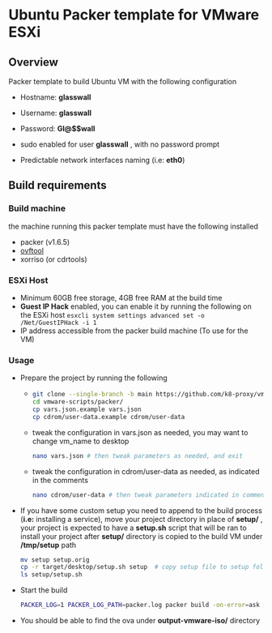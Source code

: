 # Ubuntu Packer template for VMware  ESXi

## Overview

Packer template to build Ubuntu VM with the following configuration

- Hostname: **glasswall**

- Username: **glasswall**

- Password: **Gl@$$wall**

- sudo enabled for user **glasswall** , with no password prompt

- Predictable network interfaces naming  (i.e: **eth0**)

## Build requirements

### Build machine

the machine running this packer template must have the following installed

- packer (v1.6.5)
- [ovftool](https://my.vmware.com/group/vmware/downloads/get-download?downloadGroup=OVFTOOL441)
- xorriso (or cdrtools)

### ESXi Host

- Minimum 60GB free storage, 4GB free RAM at the build time
- **Guest IP Hack** enabled, you can enable it by running the following on the ESXi host `esxcli system settings advanced set -o /Net/GuestIPHack -i 1`
- IP address accessible from the packer build machine (To use for the VM)

### Usage

- Prepare the project by running the following
  
  - ```bash
    git clone --single-branch -b main https://github.com/k8-proxy/vmware-scripts
    cd vmware-scripts/packer/
    cp vars.json.example vars.json
    cp cdrom/user-data.example cdrom/user-data
    ```
  - tweak the configuration in vars.json as needed, you may want to change vm_name to desktop
    
    ```bash
    nano vars.json # then tweak parameters as needed, and exit
    ```
  - tweak the configuration in cdrom/user-data as needed, as indicated in the comments
    
    ```bash
    nano cdrom/user-data # then tweak parameters indicated in comments needed. and exit
    ```

- If you have some custom setup you need to append to the build process (**i.e:** installing a service), move your project directory in place of **setup/** , your project is expected to have a **setup.sh** script that will be ran to install your project after **setup/** directory is copied to the build VM under **/tmp/setup** path
  
  ```bash
  mv setup setup.orig
  cp -r target/desktop/setup.sh setup  # copy setup file to setup folder in root directory
  ls setup/setup.sh
  ```

- Start the build
  
  ```bash
  PACKER_LOG=1 PACKER_LOG_PATH=packer.log packer build -on-error=ask -var-file=vars.json esxi.json
  ```

- You should be able to find the ova under **output-vmware-iso/** directory
